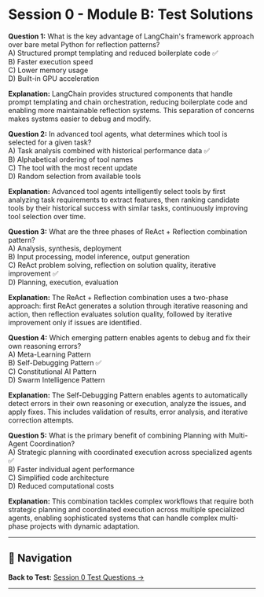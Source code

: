 # Session 0 - Module B: Test Solutions

**Question 1:** What is the key advantage of LangChain's framework approach over bare metal Python for reflection patterns?  
A) Structured prompt templating and reduced boilerplate code ✅  
B) Faster execution speed  
C) Lower memory usage  
D) Built-in GPU acceleration  

**Explanation:** LangChain provides structured components that handle prompt templating and chain orchestration, reducing boilerplate code and enabling more maintainable reflection systems. This separation of concerns makes systems easier to debug and modify.

**Question 2:** In advanced tool agents, what determines which tool is selected for a given task?  
A) Task analysis combined with historical performance data ✅  
B) Alphabetical ordering of tool names  
C) The tool with the most recent update  
D) Random selection from available tools  

**Explanation:** Advanced tool agents intelligently select tools by first analyzing task requirements to extract features, then ranking candidate tools by their historical success with similar tasks, continuously improving tool selection over time.

**Question 3:** What are the three phases of ReAct + Reflection combination pattern?  
A) Analysis, synthesis, deployment  
B) Input processing, model inference, output generation  
C) ReAct problem solving, reflection on solution quality, iterative improvement ✅  
D) Planning, execution, evaluation  

**Explanation:** The ReAct + Reflection combination uses a two-phase approach: first ReAct generates a solution through iterative reasoning and action, then reflection evaluates solution quality, followed by iterative improvement only if issues are identified.

**Question 4:** Which emerging pattern enables agents to debug and fix their own reasoning errors?  
A) Meta-Learning Pattern  
B) Self-Debugging Pattern ✅  
C) Constitutional AI Pattern  
D) Swarm Intelligence Pattern  

**Explanation:** The Self-Debugging Pattern enables agents to automatically detect errors in their own reasoning or execution, analyze the issues, and apply fixes. This includes validation of results, error analysis, and iterative correction attempts.

**Question 5:** What is the primary benefit of combining Planning with Multi-Agent Coordination?  
A) Strategic planning with coordinated execution across specialized agents ✅  
B) Faster individual agent performance  
C) Simplified code architecture  
D) Reduced computational costs  

**Explanation:** This combination tackles complex workflows that require both strategic planning and coordinated execution across multiple specialized agents, enabling sophisticated systems that can handle complex multi-phase projects with dynamic adaptation.

---

## 🧭 Navigation

**Back to Test:** [Session 0 Test Questions →](Session0_ModuleA_Historical_Context_Evolution.md#multiple-choice-test-session-0)

---
